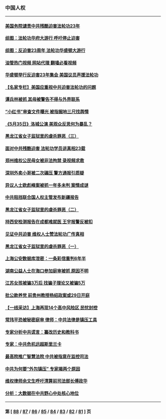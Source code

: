 ### 中国人权
---
#### [美国务院谴责中共残酷迫害法轮功23年](../../pages/ncid278/n13786585.md?07221245) 
#### [组图：法轮功华府大游行 呼吁停止迫害](../../pages/ncid278/n13786519.md?07221245) 
#### [组图：反迫害23周年 法轮功华盛顿大游行](../../pages/ncid278/n13786433.md?07221245) 
#### [油管热门视频 网站代理 翻墙必看视频](http://209.222.30.114:81/youtube.html?07221245)
#### [华盛顿举行反迫害23年集会 美国议员声援法轮功](../../pages/ncid278/n13786399.md?07221245) 
#### [【名家专栏】美国应重视中共迫害法轮功的问题](../../pages/ncid278/n13785713.md?07221245) 
#### [谭兵林被抓 其母被警告不得与外界联系](../../pages/ncid278/n13785964.md?07221245) 
#### [“小红书”审查文件曝光 被指掘地三尺找舆情](../../pages/ncid278/n13785746.md?07221245) 
#### [《5月35日》洛城公演 美观众反思何为暴乱？](../../pages/ncid278/n13785743.md?07221245) 
#### [黑龙江省女子监狱里的虐杀罪恶（三）](../../pages/ncid278/n13784732.md?07221245) 
#### [面对中共残酷迫害 法轮功学员讲真相23载](../../pages/ncid278/n13785367.md?07221245) 
#### [郑州维权公民母女被非法拘禁 录视频求救](../../pages/ncid278/n13785440.md?07221245) 
#### [深圳外卖小哥被二次碾压 警方通报引质疑](../../pages/ncid278/n13785234.md?07221245) 
#### [异议人士欧彪峰案被抓一年多未判 案情成谜](../../pages/ncid278/n13785054.md?07221245) 
#### [中共阻挡联合国人权主管发布新疆报告](../../pages/ncid278/n13784940.md?07221245) 
#### [黑龙江省女子监狱里的虐杀罪恶（二）](../../pages/ncid278/n13783691.md?07221245) 
#### [持西安检测报告在成都难就医 王宇报警反被扣](../../pages/ncid278/n13784058.md?07221245) 
#### [见证中共迫害 维权人士赞法轮功广传真相](../../pages/ncid278/n13783984.md?07221245) 
#### [黑龙江省女子监狱里的虐杀罪恶（一）](../../pages/ncid278/n13780871.md?07221245) 
#### [上海公安数据库泄密：一条彩信重判6年半](../../pages/ncid278/n13781753.md?07221245) 
#### [湖南公益人士在海口参加庭审被抓 原因不明](../../pages/ncid278/n13783643.md?07221245) 
#### [江苏女孩被骗3万后 找骗子理论又被骗5万](../../pages/ncid278/n13783623.md?07221245) 
#### [批公款养党 前贵州教授杨绍政案或29日开庭](../../pages/ncid278/n13782827.md?07221245) 
#### [【一线采访】上海再现14个高中风险区 民忧封控](../../pages/ncid278/n13782770.md?07221245) 
#### [常玮平恐被秘密庭审 律师：中共法律是镇压工具](../../pages/ncid278/n13782253.md?07221245) 
#### [专家分析中共谎言：纂改历史和教科书](../../pages/ncid278/n13781542.md?07221245) 
#### [专家：中共危机远超斯里兰卡](../../pages/ncid278/n13782248.md?07221245) 
#### [最高院推广智慧法院 中共被指意在监控司法](../../pages/ncid278/n13781949.md?07221245) 
#### [中共为何要“外包镇压” 专家揭两个原因](../../pages/ncid278/n13781906.md?07221245) 
#### [维权律师余文生呼吁清算前司法部长傅政华](../../pages/ncid278/n13781829.md?07221245) 
#### [分析：大数据在中共野心中处核心地位](../../pages/ncid278/n13781736.md?07221245) 

---
#### 第 [ [88](./88.md?07221245) / [87](./87.md?07221245) / [86](./86.md?07221245) / [85](./85.md?07221245) / [84](./84.md?07221245) / [83](./83.md?07221245) / [82](./82.md?07221245) / [81](./81.md?07221245) ] 页
